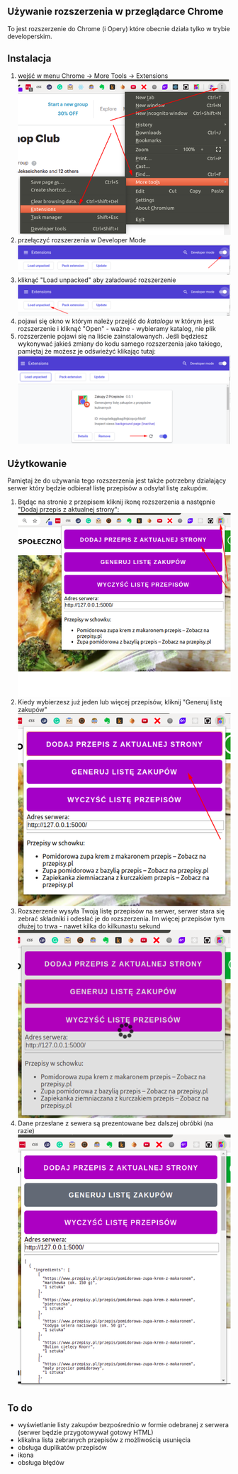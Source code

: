 ## Używanie rozszerzenia w przeglądarce Chrome

To jest rozszerzenie do Chrome (i Opery) które obecnie działa tylko w trybie developerskim. 

## Instalacja

1) wejść w menu Chrome -> More Tools -> Extensions ![Chrome extensions menu](assets/images/menu_extensions.png)
2) przełączyć rozszerzenia w Developer Mode ![Switch to developer mode](assets/images/developer_mode.png)
3) kliknąć "Load unpacked" aby załadować rozszerzenie ![load unpacked](assets/images/load_unpacked.png)
4) pojawi się okno w którym należy przejść do *katalogu* w którym jest rozszerzenie i kliknąć "Open" - ważne - wybieramy katalog, nie plik
5) rozszerzenie pojawi się na liście zainstalowanych. Jeśli będziesz wykonywać jakieś zmiany do kodu samego rozszerzenia jako takiego, pamiętaj że możesz je odświeżyć klikając tutaj: ![load unpacked](assets/images/extension_reload.png)

## Użytkowanie

Pamiętaj że do używania tego rozszerzenia jest także potrzebny działający serwer który będzie odbierał listę przepisów a odsyłał listę zakupów. 

1) Będąc na stronie z przepisem kliknij ikonę rozszerzenia a następnie "Dodaj przepis z aktualnej strony":![step 1](assets/images/extension_step_1.png)
2) Kiedy wybierzesz już jeden lub więcej przepisów, kliknij "Generuj listę zakupów" ![step 2](assets/images/extension_step_2.png)
3) Rozszerzenie wysyła Twoją listę przepisów na serwer, serwer stara się zebrać składniki i odesłać je do rozszerzenia. Im więcej przepisów tym dłużej to trwa - nawet kilka do kilkunastu sekund ![step 3](assets/images/extension_step_3.png)
4) Dane przesłane z sewera są prezentowane bez dalszej obróbki (na razie) ![step 4](assets/images/extension_step_4.png)


## To do

* wyświetlanie listy zakupów bezpośrednio w formie odebranej z serwera (serwer będzie przygotowywał gotowy HTML)
* klikalna lista zebranych przepisów z możliwością usunięcia
* obsługa duplikatów przepisów 
* ikona
* obsługa błędów
